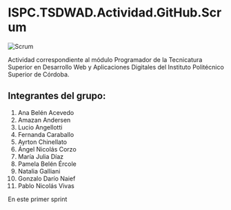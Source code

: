 # ISPC.TSDWAD.Actividad.GitHub.Scrum

![Scrum](https://user-images.githubusercontent.com/33468638/177885165-f3207adb-d3da-487b-8bc5-20198ddeb8fd.jpg)

Actividad correspondiente al módulo Programador de la Tecnicatura Superior en Desarrollo Web y Aplicaciones Digitales del Instituto Politécnico Superior de Córdoba.

## **Integrantes del grupo:**

1. Ana Belén Acevedo
2. Amazan Andersen
3. Lucio Angellotti
4. Fernanda Caraballo
5. Ayrton Chinellato
6. Ángel Nicolás Corzo
7. María Julia Díaz
8. Pamela Belén Ércole
9. Natalia Galliani
10. Gonzalo Darío Naief
11. Pablo Nicolás Vivas

En este primer sprint 





